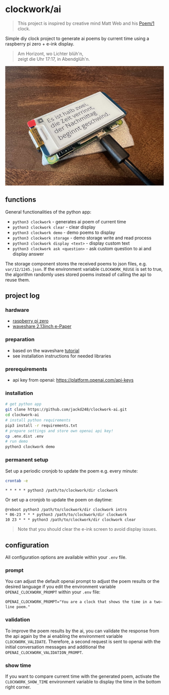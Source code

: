 # clockwork/ai

>
> This project is inspired by creative mind Matt Web and his [Poem/1](https://poem.town/) clock. 
> 

Simple diy clock project to generate ai poems by current time using a raspberry pi zero + e-ink display.

> Am Horizont, wo Lichter blüh'n,<br/>
> zeigt die Uhr 17:17, in Abendglüh'n.

![clockwork prototype](img/insight.jpeg)

## functions

General functionalities of the python app:

- `python3 clockwork` - generates ai poem of current time
- `python3 clockwork clear` - clear display
- `python3 clockwork demo` - demo poems to display
- `python3 clockwork storage` - demo storage write and read process
- `python3 clockwork display <text>` - display custom text
- `python3 clockwork ask <question>` - ask custom question to ai and display answer

The storage component stores the received poems to json files, e.g. `var/12/1245.json`. If the environment variable `CLOCKWORK_REUSE` is set to true, the algorithm randomly uses stored poems instead of calling the api to reuse them. 

## project log

### hardware

- [raspberry pi zero](https://www.raspberrypi.com/products/raspberry-pi-zero/)
- [waveshare 2.13inch e-Paper](https://www.waveshare.com/wiki/2.13inch_e-Paper_HAT)

### preparation

- based on the waveshare [tutorial](https://www.waveshare.com/wiki/2.13inch_e-Paper_HAT_Manual#Python)
- see installation instructions for needed libraries


### prerequirements

- api key from openai: https://platform.openai.com/api-keys

### installation

```bash
# get python app
git clone https://github.com/jackd248/clockwork-ai.git
cd clockwork-ai
# install python requirements
pip3 install -r requirements.txt
# prepare settings and store own openai api key!
cp .env.dist .env
# run demo
python3 clockwork demo
```

### permanent setup

Set up a periodic cronjob to update the poem e.g. every minute:

```bash
crontab -e
```

```cronexp
* * * * * python3 /path/to/clockwork/dir clockwork
```

Or set up a cronjob to update the poem on daytime:

```cronexp
@reboot python3 /path/to/clockwork/dir clockwork intro
* 06-23 * * * python3 /path/to/clockwork/dir clockwork
10 23 * * * python3 /path/to/clockwork/dir clockwork clear
```

> Note that you should clear the e-ink screen to avoid display issues.

## configuration

All configuration options are available within your `.env` file.

### prompt

You can adjust the default openai prompt to adjust the poem results or the desired language if you edit the environment variable `OPENAI_CLOCKWORK_PROMPT` within your `.env` file:
```dotenv
OPENAI_CLOCKWORK_PROMPT="You are a clock that shows the time in a two-line poem."
```

### validation

To improve the poem results by the ai, you can validate the response from the api again by the ai enabling the environment variable `CLOCKWORK_VALIDATE`. Therefore, a second request is sent to openai with the initial conversation messages and additional the `OPENAI_CLOCKWORK_VALIDATION_PROMPT`. 

### show time

If you want to compare current time with the generated poem, activate the `CLOCKWORK_SHOW_TIME` environment variable to display the time in the bottom right corner.
